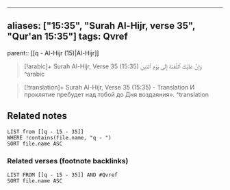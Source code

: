 
---
aliases: ["15:35", "Surah Al-Hijr, verse 35", "Qur'an 15:35"]
tags: Qvref
---

parent:: [[q - Al-Hijr (15)|Al-Hijr]]

> [!arabic]+ Surah Al-Hijr, Verse 35 (15:35)
> <span class="quran-arabic">وَإِنَّ عَلَيْكَ ٱللَّعْنَةَ إِلَىٰ يَوْمِ ٱلدِّينِ</span>
^arabic

> [!translation]+ Surah Al-Hijr, Verse 35 (15:35) - Translation
> И проклятие пребудет над тобой до Дня воздаяния».
^translation



## Related notes
```dataview
LIST from [[q - 15 - 35]]
WHERE !contains(file.name, "q - ")
SORT file.name ASC
```

### Related verses (footnote backlinks)
```dataview
LIST FROM [[q - 15 - 35]] AND #Qvref
SORT file.name ASC
```

